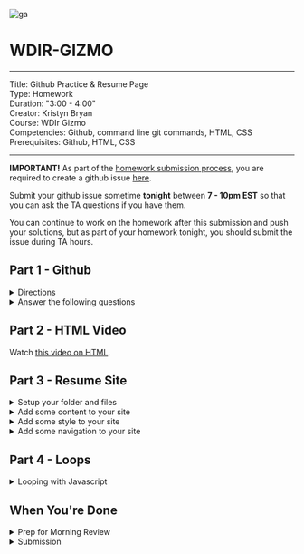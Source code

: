 ![ga](http://mobbook.generalassemb.ly/ga_cog.png)

# WDIR-GIZMO

---
Title: Github Practice & Resume Page<br>
Type: Homework<br>
Duration: "3:00 - 4:00" <br>
Creator:
    Kristyn Bryan <br>
    Course: WDIr Gizmo<br>
Competencies: Github, command line git commands, HTML, CSS<br>
Prerequisites: Github, HTML, CSS

---

**IMPORTANT!** As part of the [homework submission process](https://github.com/ga-students/wdi-remote-gizmo/wiki/Homework-Submission), you are required to create a github issue [here](https://github.com/ga-students/wdi-remote-gizmo/issues).

Submit your github issue sometime **tonight** between **7 - 10pm EST** so that you can ask the TA questions if you have them.

You can continue to work on the homework after this submission and push your solutions, but as part of your homework tonight, you should submit the issue during TA hours.

## Part 1 - Github

<details><summary>Directions</summary>

- Click on this link <https://try.github.io> and complete all of the steps in the tutorial.

- Create a file inside of this homework folder called `answers.md` and answer the questions below. Commit your work at each point when directed.

</details>

<details><summary>Answer the following questions</summary>

1. What command do you use to setup a git repository inside of your folder?<br>
1. What command do you use to ask git to start tracking a file?<br>
1. What command do you use to ask git to move your file from the staging area to the repository?<br>
<hr>
&#x1F534; **Commit your work.** <br>
The commit message should read: <br>
"Commit 1 - The 1st set of GIT homework answers are complete".
<hr>
1. What command do you use to pull any changes from the master repository into your local repository?<br>
1. What command do you use to unstage a file?<br>
1. What command do you use to change your files back to how they were after a commit?<br>
1. Why is it important to use `--` when chaging files back to a previous state?<br>
1. Why might you want to reset your files back to a previous commit?<br>
<hr>
&#x1F534; ** Commit your work.** <br>
The commit message should read: <br>
"Commit 2 - The 2nd set of GIT homework answers are complete".
<hr>
1. What command do you use to create a branch?<br>
1. What command do you use to use a different branch?<br>
1. Why would you want to use a branch other than the default `master`?<br>
<hr>
&#x1F534; ** Commit your work.** <br>
The commit message should read: <br>
"Commit 3 - The 3rd set of GIT homework answers are complete".
<hr>
1. Give an example for when you would use `git merge` and give an example for when  it would be better to submit a pull request to have your branch merged<br>
1. What command do you use to send all of the work that you've done locally to your remote repository?<br>
<hr>
&#x1F534; ** Commit your work.** <br>
The commit message should read: <br>
"Commit 4 - The 4th set of GIT homework answers are complete".
<hr>

	<details><summary>Hungry for more?</summary>
	- Check out this [tutorial](http://gitreal.codeschool.com/?utm_source=github&utm_medium=codeschool_option&utm_campaign=trygit) that includes videos about using git and some challenges for you to tackle.
	</details>

</details>

## Part 2 - HTML Video

Watch [this video on HTML](https://www.youtube.com/watch?v=DxhXFpsN5I4&index=1&list=PLdnONIhPScST0Vy4LrIZiYKpFNoxgyH7J).

## Part 3 - Resume Site

<details><summary>Setup your folder and files</summary>

1. Inside your w01d02/homework folder, create a new folder called `resume_page`.
1. Change directories to `resume_page`. Create two files: `index.html` and `style.css`.<br>
1. Using Atom, open your files and add the HTML boilerplate code.<br>
1. Create a heading level-one tag with your name.<br>
1. Open the `index.html` in your browser to confirm that everything is set up properly.
Reminder: To open your file with your browser, from the command line, type `open index.html`

<hr>
&#x1F534; **Commit your work.** <br>
The commit message should read: <br>
"Commit 5 - index.html file is setup".
<hr>

</details>

<details><summary>Add some content to your site</summary>

1. Insert a professional image of yourself ('img' tag); it should be placed right after your 'h1' tags<br>
1. Insert an unordered list of your last three positions ('ul' tag)<br>
1. Create links to your LinkedIn and Facebook/Twitter pages ('a' tag)<br>1. Use level-three heading tags to create headings before your positions and before your links<br>

	<details><summary>Hungry for more?</summary>

	1. Insert a video of your work or your favorite YouTube video ('iframe' tag)<br>
	1. Add a level-three heading above your video with a title for the section<br>
	1. Insert a table with your contact info (`table` tag)<br>
	1. Add a level-three heading above your contact info with a title for the section<br>

	</details>
<hr>
&#x1F534; **Commit your work.** <br>
The commit message should read: <br>
"Commit 6 -  Added initial content for resume site".
<hr>

</details>

<details><summary>Add some style to your site</summary>

1. Center your "h1" tag<br>
1. Change the font of your "h1" tag<br>
1. Change the color of the font of your "h3" tag text<br>
1. Add some space on the body of your application to make your site look more appealing.<br>

	<details><summary>Hungry for more?</summary>

	1. Give the image a 1px black border<br>
	1. Give the body of the page a thicker border than the picture but only on the top and bottom of the page<br>
	1. Using HTML, insert a short blurb or biography with "p" tags<br>
	1. Using HTML, insert a short description above your "p" tag; use an "h3" tag<br>
	1. Make your name uppercase <strong>using CSS</strong><br>

	</details>
<hr>
&#x1F534; **Commit your work.** <br>
The commit message should read: <br>
"Commit 7 -  Added initial styling for resume site".
<hr>

</details>

<details><summary>Add some navigation to your site</summary>

1. Create a nav bar with the links to your LinkedIn, Twitter (whichever links you had created earlier); Remove the links section that you had created earlier in the homework.
1. In the nav bar, also create a link to the 'index.html' page (maybe give it a name of `Home Page` in the bar), and a link to a file called "projects.html" (maybe call this `Projects` in the bar) <br>
1. Create another html file in this folder called 'projects.html'<br>
1. Copy the contents of the nav bar and information from the 'head' tag of your `index.html` file and paste it into your `projects.html` file<br>
1. Inside `projects.html`, create a level-two heading and add the text `Projects`<br>
1. Check to make sure that your links work! When you click on "Projects" in your nav bar, does it open the `projects.html` document?<br>
1. In 'projects.html', add your three most recent projects (or just make some up). To do this simply, you can use an ordered list. If you're up for a little more of a challenge, create three columns: each column should contain the title and a description of your three most recent, successful projects<br>
	<details><summary>Hungry for more?</summary>
	1. Insert another image of you, or an image of one of your projects, but make it round<br>
	1. Insert a button on both pages that links to opening an email to your email address<br>
	1. Style your navigation bar<br>
	</details>
<hr>
&#x1F534; **Commit your work.** <br>
The commit message should read: <br>
"Commit 8 -  Added project.html page and content".
<hr>
</details>

## Part 4 - Loops

<details><summary>Looping with Javascript</summary>

1. In this folder, create a `loops.js` file which you will run execute with node.
1. Inside the loops.js file, create a loop that logs the numbers from 0-99 (ascending)
1. Inside the loops.js file, create a loop that logs the numbers from 99-0 (descending)
1. Inside the loops.js file, create a loop that logs the **EVEN** numbers from 0-98 (ascending)
1. Inside the loops.js file, create a loop that logs the **EVEN** numbers from 98-0 (descending)
1. Inside the loops.js file, create a loop that logs the numbers from 49-72 (ascending)
1. Inside the loops.js file, create a loop that logs the numbers from 81-26 (ascending)
1. Inside the loops.js file, create a loop that logs the numbers from 3-90 **that are multiples of 3** (ascending)

<hr>
&#x1F534; **Commit your work.** <br>
The commit message should read: <br>
"Commit 9 - Created loops.js file".
<hr>

</details>

## When You're Done

<details><summary>Prep for Morning Review</summary>

- Tomorrow's morning exercise will be a review, so come with questions prepared regarding git/github, terminal or anything else covered so far.

</details>

<details><summary>Submission</summary>

 - Inside this folder (w01d02/homework), you should now have a file called `answers.md`, a file called `loops.js`, and a folder called `resume_page` which contains `index.html`, `projects.html`, and `style.css`.
 
 - You should have been adding and committing along the way, but please type `git status` one last time to make sure that everything is commited. If it's not, please commit.

 - Follow the instructions for submitting homework, found in [the wiki](https://github.com/ga-students/wdi-remote-gizmo/wiki/Homework-Submission).

 - Submit your github issue sometime between 7 - 10pm EST so that you can ask the TA questions if you have them. You can continue to work on the homework and push your solutions, but as part of your homework tonight, you should submit the issue during TA hours.
 
</details>
